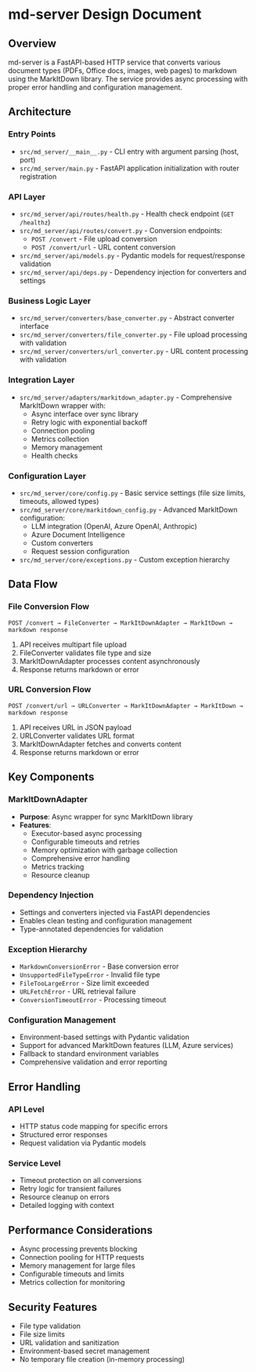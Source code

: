 # md-server Design Document

## Overview

md-server is a FastAPI-based HTTP service that converts various document types (PDFs, Office docs, images, web pages) to markdown using the MarkItDown library. The service provides async processing with proper error handling and configuration management.

## Architecture

### Entry Points
- `src/md_server/__main__.py` - CLI entry with argument parsing (host, port)
- `src/md_server/main.py` - FastAPI application initialization with router registration

### API Layer
- `src/md_server/api/routes/health.py` - Health check endpoint (`GET /healthz`)
- `src/md_server/api/routes/convert.py` - Conversion endpoints:
  - `POST /convert` - File upload conversion
  - `POST /convert/url` - URL content conversion
- `src/md_server/api/models.py` - Pydantic models for request/response validation
- `src/md_server/api/deps.py` - Dependency injection for converters and settings

### Business Logic Layer
- `src/md_server/converters/base_converter.py` - Abstract converter interface
- `src/md_server/converters/file_converter.py` - File upload processing with validation
- `src/md_server/converters/url_converter.py` - URL content processing with validation

### Integration Layer  
- `src/md_server/adapters/markitdown_adapter.py` - Comprehensive MarkItDown wrapper with:
  - Async interface over sync library
  - Retry logic with exponential backoff
  - Connection pooling
  - Metrics collection
  - Memory management
  - Health checks

### Configuration Layer
- `src/md_server/core/config.py` - Basic service settings (file size limits, timeouts, allowed types)
- `src/md_server/core/markitdown_config.py` - Advanced MarkItDown configuration:
  - LLM integration (OpenAI, Azure OpenAI, Anthropic)
  - Azure Document Intelligence
  - Custom converters
  - Request session configuration
- `src/md_server/core/exceptions.py` - Custom exception hierarchy

## Data Flow

### File Conversion Flow
```
POST /convert → FileConverter → MarkItDownAdapter → MarkItDown → markdown response
```

1. API receives multipart file upload
2. FileConverter validates file type and size
3. MarkItDownAdapter processes content asynchronously
4. Response returns markdown or error

### URL Conversion Flow
```
POST /convert/url → URLConverter → MarkItDownAdapter → MarkItDown → markdown response
```

1. API receives URL in JSON payload
2. URLConverter validates URL format
3. MarkItDownAdapter fetches and converts content
4. Response returns markdown or error

## Key Components

### MarkItDownAdapter
- **Purpose**: Async wrapper for sync MarkItDown library
- **Features**:
  - Executor-based async processing
  - Configurable timeouts and retries
  - Memory optimization with garbage collection
  - Comprehensive error handling
  - Metrics tracking
  - Resource cleanup

### Dependency Injection
- Settings and converters injected via FastAPI dependencies
- Enables clean testing and configuration management
- Type-annotated dependencies for validation

### Exception Hierarchy
- `MarkdownConversionError` - Base conversion error
- `UnsupportedFileTypeError` - Invalid file type
- `FileTooLargeError` - Size limit exceeded
- `URLFetchError` - URL retrieval failure
- `ConversionTimeoutError` - Processing timeout

### Configuration Management
- Environment-based settings with Pydantic validation
- Support for advanced MarkItDown features (LLM, Azure services)
- Fallback to standard environment variables
- Comprehensive validation and error reporting

## Error Handling

### API Level
- HTTP status code mapping for specific errors
- Structured error responses
- Request validation via Pydantic models

### Service Level
- Timeout protection on all conversions
- Retry logic for transient failures
- Resource cleanup on errors
- Detailed logging with context

## Performance Considerations

- Async processing prevents blocking
- Connection pooling for HTTP requests
- Memory management for large files
- Configurable timeouts and limits
- Metrics collection for monitoring

## Security Features

- File type validation
- File size limits
- URL validation and sanitization
- Environment-based secret management
- No temporary file creation (in-memory processing)